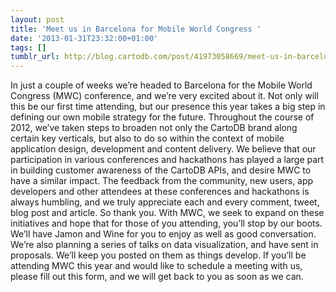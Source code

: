 ```yaml
---
layout: post
title: 'Meet us in Barcelona for Mobile World Congress '
date: '2013-01-31T23:32:00+01:00'
tags: []
tumblr_url: http://blog.cartodb.com/post/41973058669/meet-us-in-barcelona-for-mobile-world-congress
---
```


In just a couple of weeks we’re headed to Barcelona for the Mobile World Congress (MWC) conference, and we’re very excited about it. Not only will this be our first time attending, but our presence this year takes a big step in defining our own mobile strategy for the future. Throughout the course of 2012, we’ve taken steps to broaden not only the CartoDB brand along certain key verticals, but also to do so within the context of mobile application design, development and content delivery. We believe that our participation in various conferences and hackathons has played a large part in building customer awareness of the CartoDB APIs, and desire MWC to have a similar impact. The feedback from the community, new users, app developers and other attendees at these conferences and hackathons is always humbling, and we truly appreciate each and every comment, tweet, blog post and article. So thank you. With MWC, we seek to expand on these initiatives and hope that for those of you attending, you’ll stop by our boots. We’ll have Jamon and Wine for you to enjoy as well as good conversation. We’re also planning a series of talks on data visualization, and have sent in proposals. We’ll keep you posted on them as things develop. If you’ll be attending MWC this year and would like to schedule a meeting with us, please fill out this form, and we will get back to you as soon as we can. 
